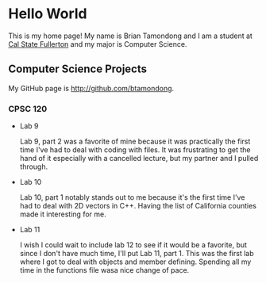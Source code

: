 # Hello World

This is my home page! My name is Brian Tamondong and I am a student at [Cal State Fullerton](http://www.fullerton.edu/) and my major is Computer Science.

## Computer Science Projects

My GitHub page is http://github.com/btamondong.

### CPSC 120

* Lab 9

    Lab 9, part 2 was a favorite of mine because it was practically the first time I've had to deal with coding with files. It was frustrating to get the hand of it especially with a cancelled lecture, but my partner and I pulled through.

* Lab 10

    Lab 10, part 1 notably stands out to me because it's the first time I've had to deal with 2D vectors in C++. Having the list of California counties made it interesting for me.

* Lab 11

    I wish I could wait to include lab 12 to see if it would be a favorite, but since I don't have much time, I'll put Lab 11, part 1. This was the first lab where I got to deal with objects and member defining. Spending all my time in the functions file wasa nice change of pace.